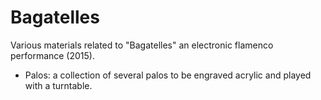 # Bagatelles

Various materials related to "Bagatelles" an electronic flamenco performance (2015).

- Palos: a collection of several palos to be engraved acrylic and played with a turntable.
